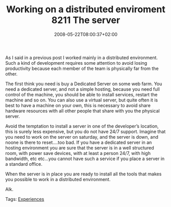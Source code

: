 ﻿---
title: "Working on a distributed enviroment 8211 The server"
description: ""
date: 2008-05-22T08:00:37+02:00
draft: false
tags: [Experiences]
categories: [Experiences]
---
As I said in a previous post I worked mainly in a distributed environment. Such a kind of development requires some attention to avoid losing productivity because each member of the team is physically far from the other.

The first think you need is buy a Dedicated Server on some web farm. You need a dedicated server, and not a simple hosting, because you need full control of the machine, you should be able to install services, restart the machine and so on. You can also use a virtual server, but quite often it is best to have a machine on your own, this is necessary to avoid share hardware resources with all other people that share with you the physical server.

Avoid the temptation to install a server in one of the developer’s location, this is surely less expensive, but you do not have 24/7 support. Imagine that you need to work on the server on saturday, and the server is down, and noone is there to reset….too bad. If you have a dedicated server in an hosting environment you are sure that the server is in a well structured room, with power save devices, with at least a person 24/7, with high bandwidth, etc etc…you cannot have such a service if you place a server in a standard office.

When the server is in place you are ready to install all the tools that makes you possible to work in a distributed environment.

Alk.

Tags: [Experiences](http://technorati.com/tag/Experiences)
